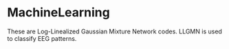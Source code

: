 # MachineLearning

These are Log-Linealized Gaussian Mixture Network codes. LLGMN is used to classify EEG patterns.
